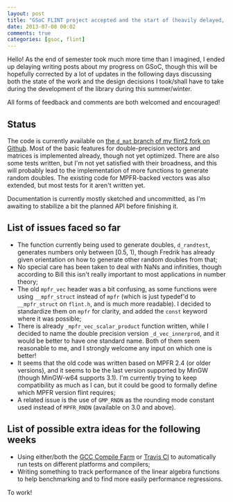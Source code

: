 ```yaml
---
layout: post
title: "GSoC FLINT project accepted and the start of (heavily delayed, sorry!) blog posts"
date: 2013-07-08 00:02
comments: true
categories: [gsoc, flint]
---
```


Hello! As the end of semester took much more time than I imagined, I ended up delaying writing posts about my progress on GSoC, though this will be hopefully corrected by a lot of updates in the following days discussing both the state of the work and the design decisions I took/shall have to take during the development of the library during this summer/winter.

All forms of feedback and comments are both welcomed and encouraged!

Status
------

The code is currently available on [the `d_mat` branch of my flint2 fork on Github](https://github.com/andrioni/flint2/tree/d_mat). Most of the basic features for double-precision vectors and matrices is implemented already, though not yet optimized. There are also some tests written, but I'm not yet satisfied with their broadness, and this will probably lead to the implementation of more functions to generate random doubles. The existing code for MPFR-backed vectors was also extended, but most tests for it aren't written yet.

Documentation is currently mostly sketched and uncommitted, as I'm awaiting to stabilize a bit the planned API before finishing it.

List of issues faced so far
---------------------------

- The function currently being used to generate doubles, `d_randtest`, generates numbers only between [0.5, 1), though Fredrik has already given orientation on how to generate other random doubles from that;
- No special care has been taken to deal with NaNs and infinities, though according to Bill this isn't really important to most applications in number theory;
- The old `mpfr_vec` header was a bit confusing, as some functions were using `__mpfr_struct` instead of `mpfr` (which is just typedef'd to `__mpfr_struct` on `flint.h`, and is much more readable). I decided to standardize them on `mpfr` for clarity, and added the `const` keyword where it was possible;
- There is already `_mpfr_vec_scalar_product` function written, while I decided to name the double precision version `_d_vec_innerprod`, and it would be better to have one standard name. Both of them seem reasonable to me, and I strongly welcome any input on which one is better!
- It seems that the old code was written based on MPFR 2.4 (or older versions), and it seems to be the last version supported by MinGW (though MinGW-w64 supports 3.1). I'm currently trying to keep compatibility as much as I can, but it could be good to formally define which MPFR version flint requires;
- A related issue is the use of `GMP_RNDN` as the rounding mode constant used instead of `MPFR_RNDN` (available on 3.0 and above).

List of possible extra ideas for the following weeks
----------------------------------------------------

- Using either/both the [GCC Compile Farm](http://gcc.gnu.org/wiki/CompileFarm) or [Travis CI](https://travis-ci.org/) to automatically run tests on different platforms and compilers;
- Writing something to track performance of the linear algebra functions to help benchmarking and to find more easily performance regressions.

To work!
